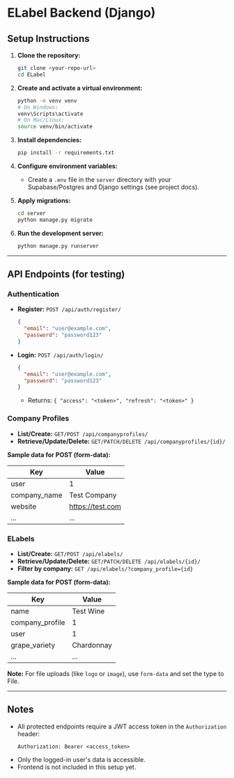 # ELabel Backend (Django)

## Setup Instructions

1. **Clone the repository:**

   ```sh
   git clone <your-repo-url>
   cd ELabel
   ```
2. **Create and activate a virtual environment:**

   ```sh
   python -m venv venv
   # On Windows:
   venv\Scripts\activate
   # On Mac/Linux:
   source venv/bin/activate
   ```
3. **Install dependencies:**

   ```sh
   pip install -r requirements.txt
   ```
4. **Configure environment variables:**

   - Create a `.env` file in the `server` directory with your Supabase/Postgres and Django settings (see project docs).
5. **Apply migrations:**

   ```sh
   cd server
   python manage.py migrate
   ```
6. **Run the development server:**

   ```sh
   python manage.py runserver
   ```

---

## API Endpoints (for testing)

### **Authentication**

- **Register:** `POST /api/auth/register/`
  ```json
  {
    "email": "user@example.com",
    "password": "password123"
  }
  ```
- **Login:** `POST /api/auth/login/`
  ```json
  {
    "email": "user@example.com",
    "password": "password123"
  }
  ```

  - Returns: `{ "access": "<token>", "refresh": "<token>" }`

### **Company Profiles**

- **List/Create:** `GET/POST /api/companyprofiles/`
- **Retrieve/Update/Delete:** `GET/PATCH/DELETE /api/companyprofiles/{id}/`

**Sample data for POST (form-data):**

| Key          | Value            |
| ------------ | ---------------- |
| user         | 1                |
| company_name | Test Company     |
| website      | https://test.com |
| ...          | ...              |

### **ELabels**

- **List/Create:** `GET/POST /api/elabels/`
- **Retrieve/Update/Delete:** `GET/PATCH/DELETE /api/elabels/{id}/`
- **Filter by company:** `GET /api/elabels/?company_profile={id}`

**Sample data for POST (form-data):**

| Key             | Value      |
| --------------- | ---------- |
| name            | Test Wine  |
| company_profile | 1          |
| user            | 1          |
| grape_variety   | Chardonnay |
| ...             | ...        |

**Note:** For file uploads (like `logo` or `image`), use `form-data` and set the type to File.

---

## Notes

- All protected endpoints require a JWT access token in the `Authorization` header:
  ```
  Authorization: Bearer <access_token>
  ```
- Only the logged-in user's data is accessible.
- Frontend is not included in this setup yet.
